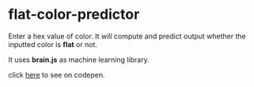 # flat-color-predictor

Enter a hex value of color.
It will compute and predict output whether the inputted color is **flat** or not.

It uses **brain.js** as machine learning library.

click [here](https://codepen.io/marvin97/full/BqmxNd/) to see on codepen.
